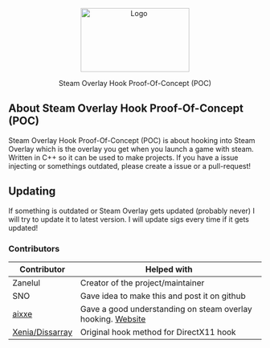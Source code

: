 <p align="center">
	<img align="center" src="https://upload.wikimedia.org/wikipedia/commons/8/83/Steam_icon_logo.svg" alt="Logo" width="216" height="127">
</p>
<p align="center">Steam Overlay Hook Proof-Of-Concept (POC)</p>

## About Steam Overlay Hook Proof-Of-Concept (POC)
Steam Overlay Hook Proof-Of-Concept (POC) is about hooking into Steam Overlay which is the overlay you get when you launch a game with steam.
Written in C++ so it can be used to make projects. If you have a issue injecting or somethings outdated, please create a issue or a pull-request!

## Updating
If something is outdated or Steam Overlay gets updated (probably never) I will try to update it to latest version.
I will update sigs every time if it gets updated!

### Contributors

| Contributor | Helped with |
| ----------- | ----------- |
| Zanelul  | Creator of the project/maintainer |
| SNO | Gave idea to make this and post it on github |
| [aixxe](https://github.com/aixxe) | Gave a good understanding on steam overlay hooking. [Website](https://aixxe.net/2017/09/steam-overlay-rendering) |
| [Xenia/Dissarray](https://github.com/Xenia0) | Original hook method for DirectX11 hook |
